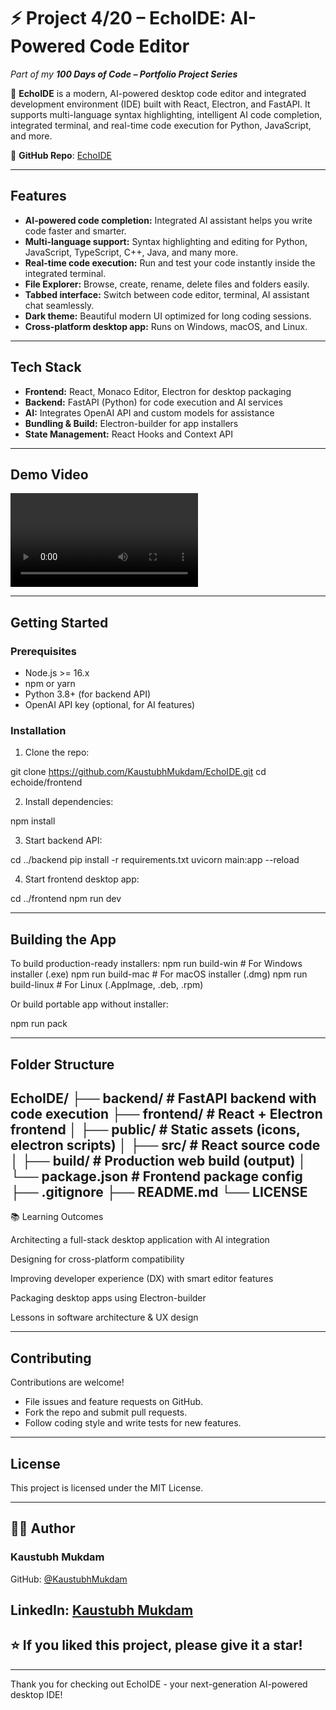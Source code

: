 # ⚡ Project 4/20 – EchoIDE: AI-Powered Code Editor

*Part of my **100 Days of Code – Portfolio Project Series*** 

🚀 **EchoIDE** is a modern, AI-powered desktop code editor and integrated development environment (IDE) built with React, Electron, and FastAPI. It supports multi-language syntax highlighting, intelligent AI code completion, integrated terminal, and real-time code execution for Python, JavaScript, and more.

🔗 **GitHub Repo**: [EchoIDE](https://github.com/KaustubhMukdam/EchoIDE.git)  

---

## Features

- **AI-powered code completion:** Integrated AI assistant helps you write code faster and smarter.
- **Multi-language support:** Syntax highlighting and editing for Python, JavaScript, TypeScript, C++, Java, and many more.
- **Real-time code execution:** Run and test your code instantly inside the integrated terminal.
- **File Explorer:** Browse, create, rename, delete files and folders easily.
- **Tabbed interface:** Switch between code editor, terminal, AI assistant chat seamlessly.
- **Dark theme:** Beautiful modern UI optimized for long coding sessions.
- **Cross-platform desktop app:** Runs on Windows, macOS, and Linux.

---

## Tech Stack

- **Frontend:** React, Monaco Editor, Electron for desktop packaging  
- **Backend:** FastAPI (Python) for code execution and AI services  
- **AI:** Integrates OpenAI API and custom models for assistance  
- **Bundling & Build:** Electron-builder for app installers  
- **State Management:** React Hooks and Context API

---

## Demo Video

![EchoIDE Demo](./demo.mp4)

---

## Getting Started

### Prerequisites

- Node.js >= 16.x  
- npm or yarn  
- Python 3.8+ (for backend API)  
- OpenAI API key (optional, for AI features)

### Installation

1. Clone the repo:

git clone https://github.com/KaustubhMukdam/EchoIDE.git
cd echoide/frontend

2. Install dependencies:

npm install

3. Start backend API:

cd ../backend
pip install -r requirements.txt
uvicorn main:app --reload

4. Start frontend desktop app:

cd ../frontend
npm run dev

---

## Building the App

To build production-ready installers:
npm run build-win # For Windows installer (.exe)
npm run build-mac # For macOS installer (.dmg)
npm run build-linux # For Linux (.AppImage, .deb, .rpm)

Or build portable app without installer:

npm run pack

---

## Folder Structure

EchoIDE/
├── backend/ # FastAPI backend with code execution
├── frontend/ # React + Electron frontend
│ ├── public/ # Static assets (icons, electron scripts)
│ ├── src/ # React source code
│ ├── build/ # Production web build (output)
│ └── package.json # Frontend package config
├── .gitignore
├── README.md
└── LICENSE
---

📚 Learning Outcomes

Architecting a full-stack desktop application with AI integration

Designing for cross-platform compatibility

Improving developer experience (DX) with smart editor features

Packaging desktop apps using Electron-builder

Lessons in software architecture & UX design

---

## Contributing

Contributions are welcome!

- File issues and feature requests on GitHub.  
- Fork the repo and submit pull requests.  
- Follow coding style and write tests for new features.

---

## License

This project is licensed under the MIT License.

---

## 👨‍💻 Author

### Kaustubh Mukdam

GitHub: [@KaustubhMukdam](https://github.com/KaustubhMukdam)

LinkedIn: [Kaustubh Mukdam](https://www.linkedin.com/in/kaustubh-mukdam-ab0170340/)
---

## ⭐ If you liked this project, please give it a star!

---

Thank you for checking out EchoIDE - your next-generation AI-powered desktop IDE!

